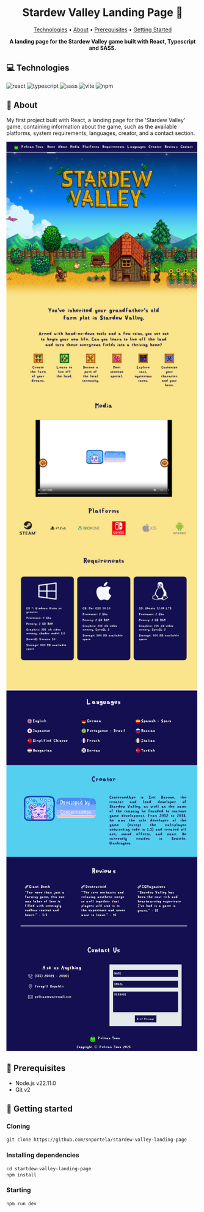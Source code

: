 [REACT_BADGE]: https://img.shields.io/badge/react-%2320232a.svg?style=for-the-badge&logo=react&logoColor=%2361DAFB
[TYPESCRIPT_BADGE]: https://img.shields.io/badge/typescript-%23007ACC.svg?style=for-the-badge&logo=typescript&logoColor=white
[SASS_BADGE]: https://img.shields.io/badge/SASS-hotpink.svg?style=for-the-badge&logo=SASS&logoColor=white
[NPM_BADGE]: https://img.shields.io/badge/NPM-%23CB3837.svg?style=for-the-badge&logo=npm&logoColor=white
[VITE_BADGE]: https://img.shields.io/badge/vite-%23646CFF.svg?style=for-the-badge&logo=vite&logoColor=white

<h1 align="center" style="font-weight: bold;">Stardew Valley Landing Page 🐔</h1>

<p align="center">
 <a href="#technologies">Technologies</a> • 
 <a href="#about">About</a> • 
 <a href="#requisites">Prerequisites</a> • 
 <a href="#started">Getting Started</a> 
</p>

<p align="center">
    <b>A landing page for the Stardew Valley game built with React, Typescript and SASS.</b>
</p>

<h2 id="technologies">💻 Technologies</h2>

![react][REACT_BADGE]
![typescript][TYPESCRIPT_BADGE]
![sass][SASS_BADGE]
![vite][VITE_BADGE]
![npm][NPM_BADGE]

<h2 id="about">📌 About</h2>

<p>
  My first project built with React, a landing page for the 'Stardew Valley' game, containing information about the game, such as the available platforms, system requirements, languages, creator, and a contact section. 
</p>

<img src=".github/screenshot1.png" alt="Home Page" width="500px"></td>
<img src=".github/screenshot2.png" alt="Home Page" width="500px"></td>

<h2 id="requisites">📝 Prerequisites</h2>

- Node.js v22.11.0
- Git v2

<h2 id="started">🚀 Getting started</h2>

<h3>Cloning</h3>

```shell
git clone https://github.com/snportela/stardew-valley-landing-page
```

<h3>Installing dependencies</h3>

```shell
cd startdew-valley-landing-page
npm install
```

<h3>Starting</h3>

```shell
npm run dev
```
